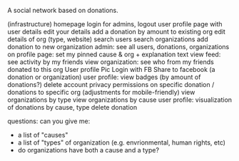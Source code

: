 A social network based on donations. 

(infrastructure)
homepage
login for admins, logout
user profile page with user details
edit your details
add a donation by amount to existing org
edit details of org (type, website) 
search users
search organizations
add donation to new organization
admin: see all users, donations, organizations
on profile page: set my pinned cause & org + explanation text
view feed: see activity by my friends
view organization: see who from my friends donated to this org
User profile Pic
Login with FB
Share to facebook (a donation or organization)
user profile: view badges (by amount of donations?)
delete account
privacy permissions on specific donation / donations to specific org 
(adjustments for mobile-friendly)
view organizations by type 
view organizations by cause 
user profile: visualization of donations by cause, type 
delete donation 

questions: can you give me:
- a list of "causes"
- a list of "types" of organization (e.g. envrionmental, human rights, etc)
- do organizations have both a cause and a type?